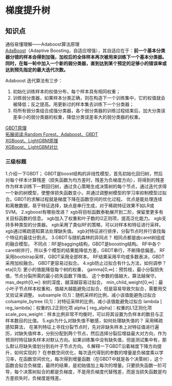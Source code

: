 # 梯度提升树
[]()


## 知识点
通俗易懂理解——Adaboost算法原理  
[AdaBoost](https://zhuanlan.zhihu.com/p/41536315)（Adaptive Boosting，自适应增强），其自适应在于：**前一个基本分类器分错的样本会得到加强，加权后的全体样本再次被用来训练下一个基本分类器。同时，在每一轮中加入一个新的弱分类器，直到达到某个预定的足够小的错误率或达到预先指定的最大迭代次数。**  

Adaboost 迭代算法有三步：  
1. 初始化训练样本的权值分布，每个样本具有相同权重；  
2. 训练弱分类器，如果样本分类正确，则在构造下一个训练集中，它的权值就会被降低；反之提高。用更新过的样本集去训练下一个分类器；  
3. 将所有弱分类组合成强分类器，各个弱分类器的训练过程结束后，加大分类误差率小的弱分类器的权重，降低分类误差率大的弱分类器的权重。  

[GBDT原理](https://zhuanlan.zhihu.com/p/29765582)  
[拓展阅读:Random Forest、Adaboost、GBDT](https://zhuanlan.zhihu.com/p/86263786)  
[XGBoost、LightGBM原理](https://zhuanlan.zhihu.com/p/87885678)  
[XGBoost、LightGBM对比](https://zhuanlan.zhihu.com/p/35645973)  

### 三级标题
1.介绍一下GBDT； 
GBDT是boost结构的非线性模型，首先初始化回归树，然后对每个样本计算残差（损失函数为均方差时，残差为负梯度方向），将得到的残差作为样本训练下一颗回归树，通过贪心策略生成决策树的每个节点，通过迭代求得一个新的树模型，使整体损失函数变小，并通过调整树模型的学习率抑制模型过拟合。GBDT的求解过程就是梯度下降在函数空间的优化过程。
优点是能处理连续和离散数据，易于特征选择，缺点是串行生成，对于稀疏特征效果不如LR或SVM。
2.xgboost有哪些改进？ 
xgb将目标函数泰勒展开到二阶，保留里更多有关目标函数的信息。
xgb加入了权重和叶子数的l2正则项，提高泛化能力。
xgb支持多种类型的分类器。
xgb采用了类似RF的策略，可以对样本和特征进行采样。
xgb通过稀疏感知算法处理缺失值。
xgb对特征进行排序，分裂节点时并行查找每个特征的最佳分割点。
3.GBDT与随机森林的异同点？ 
相同点都是由caret树组成的融合模型。
不同点：RF是bagging结构，GBDT是boosting结构。
RF中各个caret树并行，所以多个模型的结果能降低方差，GBDT串行，不断降低偏差。
RF采用bootstrap采样，GBDT采用全部样本。
RF结果采用平均或多数表决，GBDT采用加权融合。
GBDT更容易过拟合。
4.xgb防止过拟合有什么方法，如何调参？ 
eta[0,1]: 更小的值能降低每个树的权重，
gamma[0,∞]：预剪枝，最小分裂损失值，节点分裂所需的最小损失函数下降值。 这个参数的值越大，算法越保守。
max_depth[0,∞]: 树的深度，越深越容易过拟合。
min_child_weight[0,∞]：最小叶子节点样本权重和，值越大越能避免过拟合，但是容易导致欠拟合，需要用交叉验证来调整。
subsample (0,1]：随机采样的比例，减小该值能避免过拟合
colsample_bytree (0,1]：对特征采样的比例，减小该值能避免过拟合
lambda [ reg_lambda]：权重的L2正则化项
alpha [ reg_alpha]：权重的L1正则化项
scale_pos_weight：样本比例非常不均衡时，可以将其设置为负样本的数目与正样本数目的比值。
5.xgb为什么对缺失值不敏感，如何处理缺失值的？ 
采用稀疏感知算法， 在某列特征上寻找分裂节点时，先对非缺失样本上对特征值进行遍历，对缺失值样本，分别分配到两个节点，然后选择分裂后增益最大对方向，作为预测时特征缺失样本对默认方向。如果训练集中没有缺失值，但是测试集中有，那么默认将缺失值划分到右叶子节点方向。
6.解释一下GBDT沿着梯度下降方向提升，如何实现的？
在参数空间优化，每次迭代得到的参数的增量是负梯度乘以学习率，在函数空间优化，每次得到增量函数（在GBDT中就是各个决策树），这个函数会拟合负梯度，最终的结果，是初始值加上每次的增量。只要损失函数一阶可导，每个决策树拟合的都是负梯度，不是用负梯度代替残差，而是当损失函数是均方差损失时，负梯度是残差。

